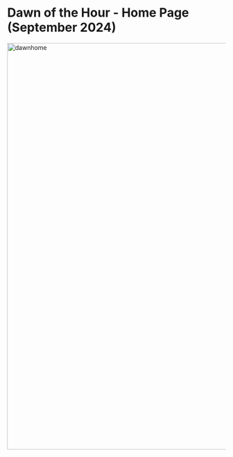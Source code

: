 # Dawn of the Hour - Home Page (September 2024)

<img width="938" alt="dawnhome" src="https://github.com/user-attachments/assets/68100989-98bb-4804-8261-c37a1f484132">

 
 
